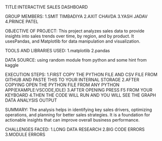 TITLE:INTERACTIVE SALES DASHBOARD

GROUP MEMBERS:
1.SMIT TIMBADIYA
2.AXIT CHAVDA
3.YASH JADAV
4.PRINCE PATEL

OBJECTIVE OF PROJECT:
This project analyzes sales data to provide insights into sales trends over time, by region, and by product. It usesPandas, and Matplotlib for data manipulation and visualization.

TOOLS AND LIBRARIES USED:
1.matplotlib
2.pandas


DATA SOURCE:
using random module from python and some hint from kaggle

EXECUTION STEPS:
1.FIRST COPY THE PYTHON FILE AND CSV FILE FROM GITHUB AND PASTE THIS TO YOUR INTERNAL STORAGE
2.AFTER COPYING OPEN THE PYTHON FILE  FROM ANY PYTHON APP(EXAMPLE:VSCODE,IDLE)
3.AFTER OPENING PRESS F5 FROM YOUR KEYBOARD
4.THEN THE CODE WILL RUN AND YOU WILL SEE THE GRAPH DATA ANALYSIS OUTPUT

SUMMARY:
The analysis helps in identifying key sales drivers, optimizing operations, and planning for better sales strategies. It is a foundation for actionable insights that can improve overall business performance.

CHALLENGES FACED:
1.LONG DATA RESEARCH
2.BIG CODE ERRORS
3.MODULE ERRORS
